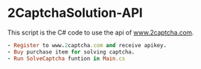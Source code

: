 # 2CaptchaSolution-API
This script is the C# code to use the api of  www.2captcha.com.

```ruby
- Register to www.2captcha.com and receive apikey.
- Buy purchase item for solving captcha.
- Run SolveCaptcha funtion in Main.cs
```
